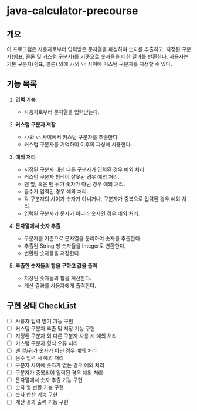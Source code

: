 # java-calculator-precourse


## 개요
이 프로그램은 사용자로부터 입력받은 문자열을 파싱하여 숫자를 추출하고, 지정된 구분자(쉼표, 콜론 및 커스텀 구분자)를 기준으로 숫자들을 더한 결과를 반환한다. 
사용자는 기본 구분자(쉼표, 콜론) 외에 `//`와 `\n` 사이에 커스텀 구분자를 지정할 수 있다.

## 기능 목록
1. **입력 기능**
    - 사용자로부터 문자열을 입력받는다.

2. **커스텀 구분자 저장**
    - `//`와 `\n` 사이에서 커스텀 구분자를 추출한다.
    - 커스텀 구분자를 기억하여 이후의 파싱에 사용한다.
   
3. **예외 처리**
    - 지정된 구분자 대신 다른 구분자가 입력된 경우 예외 처리.
    - 커스텀 구분자 형식이 잘못된 경우 예외 처리.
    - 맨 앞, 혹은 맨 뒤가 숫자가 아닌 경우 예외 처리.
    - 음수가 입력된 경우 예외 처리.
    - 각 구분자의 사이가 숫자가 아니거나, 구분자가 중복으로 입력된 경우 예외 처리.
    - 입력된 구분자가 문자가 아니라 숫자인 경우 예외 처리.

4. **문자열에서 숫자 추출**
    - 구분자를 기준으로 문자열을 분리하여 숫자를 추출한다.
    - 추출된 String 형 숫자들을 Integer로 변환한다.
    - 변환된 숫자들을 저장한다.
   
5. **추출한 숫자들의 합을 구하고 값을 출력**
    - 저장된 숫자들의 합을 계산한다.
    - 계산 결과를 사용자에게 출력한다.

## 구현 상태 CheckList 
- [ ] 사용자 입력 받기 기능 구현
- [ ] 커스텀 구분자 추출 및 저장 기능 구현
- [ ] 지정된 구분자 외 다른 구분자 사용 시 예외 처리
- [ ] 커스텀 구분자 형식 오류 처리
- [ ] 맨 앞/뒤가 숫자가 아닌 경우 예외 처리
- [ ] 음수 입력 시 예외 처리
- [ ] 구분자 사이에 숫자가 없는 경우 예외 처리
- [ ] 구분자가 중복되어 입력된 경우 예외 처리
- [ ] 문자열에서 숫자 추출 기능 구현
- [ ] 숫자 형 변환 기능 구현
- [ ] 숫자 합산 기능 구현
- [ ] 계산 결과 출력 기능 구현
